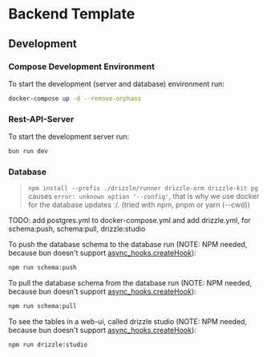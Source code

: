 # Backend Template

## Development

### Compose Development Environment

To start the development (server and database) environment run:
```bash
docker-compose up -d --remove-orphans
```

### Rest-API-Server

To start the development server run:
```bash
bun run dev
```

### Database

> `npm install --prefix ./drizzle/runner drizzle-orm drizzle-kit pg` causes `error: unknown option '--config'`, that is why we use docker for the database updates :/. (tried with npm, pnpm or yarn (--cwd))

TODO: add postgres.yml to docker-compose.yml and add drizzle.yml, for schema:push, schema:pull, drizzle:studio

To push the database schema to the database run (NOTE: NPM needed, because bun doesn't support [async_hooks.createHook](https://github.com/drizzle-team/drizzle-orm/issues/2239)):
```bash
npm run schema:push
```

To pull the database schema from the database run (NOTE: NPM needed, because bun doesn't support [async_hooks.createHook](https://github.com/drizzle-team/drizzle-orm/issues/2239)):
```bash
npm run schema:pull
```

To see the tables in a web-ui, called drizzle studio (NOTE: NPM needed, because bun doesn't support [async_hooks.createHook](https://github.com/drizzle-team/drizzle-orm/issues/2239)):
```bash
npm run drizzle:studio
```
